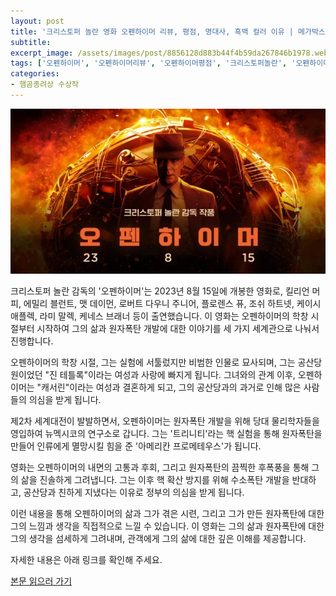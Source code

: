 ```yaml
---
layout: post
title: '크리스토퍼 놀란 영화 오펜하이머 리뷰, 평점, 명대사, 흑백 컬러 이유 | 메가박스 송파파크하비오에서'
subtitle: 
excerpt_image: /assets/images/post/8856128d883b44f4b59da267846b1978.webp
tags: ['오펜하이머', '오펜하이머리뷰', '오펜하이머평점', '크리스토퍼놀란', '오펜하이머명대사', '오펜하이머후기', '오펜하이머수위', '아메리칸프로메테우스', '서이추환영']
categories: 
- 햄곰종려상 수상작
---
```


![메인 이미지](/assets/images/post/8856128d883b44f4b59da267846b1978.webp)

크리스토퍼 놀란 감독의 '오펜하이머'는 2023년 8월 15일에 개봉한 영화로, 킬리언 머피, 에밀리 블런트, 맷 데이먼, 로버트 다우니 주니어, 플로렌스 퓨, 조쉬 하트넷, 케이시 애플렉, 라미 말렉, 케네스 브래너 등이 출연했습니다. 이 영화는 오펜하이머의 학창 시절부터 시작하여 그의 삶과 원자폭탄 개발에 대한 이야기를 세 가지 세계관으로 나눠서 진행합니다.

오펜하이머의 학창 시절, 그는 실험에 서툴렀지만 비범한 인물로 묘사되며, 그는 공산당원이었던 "진 테틀록"이라는 여성과 사랑에 빠지게 됩니다. 그녀와의 관계 이후, 오펜하이머는 "캐서린"이라는 여성과 결혼하게 되고, 그의 공산당과의 과거로 인해 많은 사람들의 의심을 받게 됩니다.

제2차 세계대전이 발발하면서, 오펜하이머는 원자폭탄 개발을 위해 당대 물리학자들을 영입하여 뉴멕시코의 연구소로 갑니다. 그는 '트리니티'라는 핵 실험을 통해 원자폭탄을 만들어 인류에게 멸망시킬 힘을 준 '아메리칸 프로메테우스'가 됩니다.

영화는 오펜하이머의 내면의 고통과 후회, 그리고 원자폭탄의 끔찍한 후폭풍을 통해 그의 삶을 진솔하게 그려냅니다. 그는 이후 핵 확산 방지를 위해 수소폭탄 개발을 반대하고, 공산당과 친하게 지냈다는 이유로 정부의 의심을 받게 됩니다. 

이런 내용을 통해 오펜하이머의 삶과 그가 겪은 시련, 그리고 그가 만든 원자폭탄에 대한 그의 느낌과 생각을 직접적으로 느낄 수 있습니다. 이 영화는 그의 삶과 원자폭탄에 대한 그의 생각을 섬세하게 그려내며, 관객에게 그의 삶에 대한 깊은 이해를 제공합니다.

자세한 내용은 아래 링크를 확인해 주세요.

[본문 읽으러 가기](https://m.blog.naver.com/ham_eaten_jellybear/223199866905)
